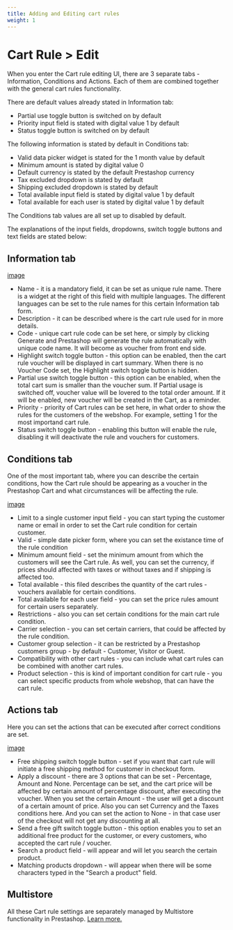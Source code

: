 ```yaml
---
title: Adding and Editing cart rules
weight: 1
---
```


# Cart Rule > Edit
When you enter the Cart rule editing UI, there are 3 separate tabs - Information, Conditions and Actions. Each of them are combined together with the general cart rules functionality. 

There are default values already stated in Information tab:
- Partial use toggle button is switched on by default
- Priority input field is stated with digital value 1 by default
- Status toggle button is switched on by default

The following information is stated by default in Conditions tab:
- Valid data picker widget is stated for the 1 month value by default
- Minimum amount is stated by digital value 0
- Default currency is stated by the default Prestashop currency
- Tax excluded dropdown is stated by default
- Shipping excluded dropdown is stated by default
- Total available input field is stated by digital value 1 by default
- Total available for each user is stated by digital value 1 by default

The Conditions tab values are all set up to disabled by default.

The explanations of the input fields, dropdowns, switch toggle buttons and text fields are stated below:<br>

## Information tab

[image](https://github.com/PrestaShop/prestashop-specs/blob/355b25180bb99fae1592d62eeed7a286c884148f/static/img/cart-rules-information-tab.png)

- Name - it is a mandatory field, it can be set as unique rule name. There is a widget at the right of this field with multiple languages. The different languages can be set to the rule names for this certain Information tab form.
- Description - it can be described where is the cart rule used for in more details.
- Code - unique cart rule code can be set here, or simply by clicking Generate and Prestashop will generate the rule automatically with unique code name. It will become as voucher from front end side.
- Highlight switch toggle button - this option can be enabled, then the cart rule voucher will be displayed in cart summary. When there is no Voucher Code set, the Highlight switch toggle button is hidden.
- Partial use switch toggle button - this option can be enabled, when the total cart sum is smaller than the voucher sum. If Partial usage is switched off, voucher value will be lovered to the total order amount. If it will be enabled, new voucher will be created in the Cart, as a reminder.
- Priority - priority of Cart rules can be set here, in what order to show the rules for the customers of the webshop. For example, setting 1 for the most importand cart rule.
- Status switch toggle button - enabling this button will enable the rule, disabling it will deactivate the rule and vouchers for customers.

## Conditions tab
One of the most important tab, where you can describe the certain conditions, how the Cart rule should be appearing as a voucher in the Prestashop Cart and what circumstances will be affecting the rule.

[image](static/img/cart-rules-conditions-tab.png)

- Limit to a single customer input field - you can start typing the customer name or email in order to set the Cart rule condition for certain customer.
- Valid - simple date picker form, where you can set the existance time of the rule condition
- Minimum amount field - set the minimum amount from which the customers will see the Cart rule. As well, you can set the currency, if prices should affected with taxes or without taxes and if shipping is affected too.
- Total available - this filed describes the quantity of the cart rules - vouchers available for certain conditions.
- Total available for each user field - you can set the price rules amount for certain users separately.
- Restrictions - also you can set certain conditions for the main cart rule condition.
- Carrier selection - you can set certain carriers, that could be affected by the rule condition.
- Customer group selection - it can be restricted by a Prestashop customers group - by default - Customer, Visitor or Guest.
- Compatibility with other cart rules - you can include what cart rules can be combined with another cart rules.
- Product selection - this is kind of important condition for cart rule - you can select specific products from whole webshop, that can have the cart rule.

## Actions tab
Here you can set the actions that can be executed after correct conditions are set.

[image](static/img/cart-rules-actions-tab.png)

- Free shipping switch toggle button - set if you want that cart rule will initiate a free shipping method for customer in checkout form.
- Apply a discount - there are 3 options that can be set - Percentage, Amount and None. Percentage can be set, and the cart price will be affected by certain amount of percentage discount, after executing the voucher. When you set the certain Amount - the user will get a discount of a certain amount of price. Also you can set Currency and the Taxes conditions here. And you can set the action to None - in that case user of the checkout will not get any discounting at all.
- Send a free gift switch toggle button - this option enables you to set an additional free product for the customer, or every customers, who accepted the cart rule / voucher.
- Search a product field  - will appear and will let you search the certain product.
- Matching products dropdown - will appear when there will be some characters typed in the "Search a product" field.

## Multistore 
All these Cart rule settings are separately managed by Multistore functionality in Prestashop. [Learn more.](https://github.com/PrestaShop/prestashop-specs/blob/master/content/1.7/back-office/shop-parameters/general/maintenance.md#multistore-behavior)

